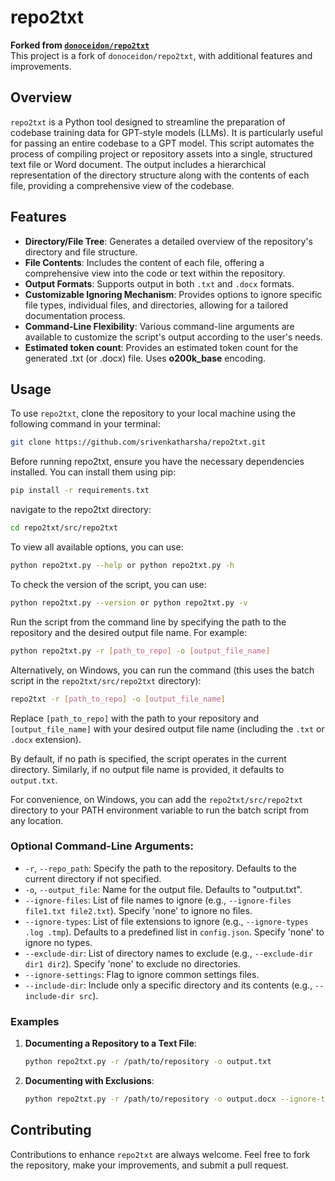# repo2txt

**Forked from [`donoceidon/repo2txt`](https://github.com/donoceidon/repo2txt)**  
This project is a fork of `donoceidon/repo2txt`, with additional features and improvements.

## Overview
`repo2txt` is a Python tool designed to streamline the preparation of codebase training data for GPT-style models (LLMs). It is particularly useful for passing an entire codebase to a GPT model. This script automates the process of compiling project or repository assets into a single, structured text file or Word document. The output includes a hierarchical representation of the directory structure along with the contents of each file, providing a comprehensive view of the codebase.

## Features
- **Directory/File Tree**: Generates a detailed overview of the repository's directory and file structure.
- **File Contents**: Includes the content of each file, offering a comprehensive view into the code or text within the repository.
- **Output Formats**: Supports output in both `.txt` and `.docx` formats.
- **Customizable Ignoring Mechanism**: Provides options to ignore specific file types, individual files, and directories, allowing for a tailored documentation process.
- **Command-Line Flexibility**: Various command-line arguments are available to customize the script's output according to the user's needs.
- **Estimated token count**: Provides an estimated token count for the generated .txt (or .docx) file. Uses **o200k_base** encoding.

## Usage

<!-- clone the repository instruction-->
To use `repo2txt`, clone the repository to your local machine using the following command in your terminal:

```bash
git clone https://github.com/srivenkatharsha/repo2txt.git
```

Before running repo2txt, ensure you have the necessary dependencies installed.  You can install them using pip:

```bash
pip install -r requirements.txt
```

navigate to the repo2txt directory:

```bash
cd repo2txt/src/repo2txt
```

To view all available options, you can use:

```bash
python repo2txt.py --help or python repo2txt.py -h
```

To check the version of the script, you can use:

```bash
python repo2txt.py --version or python repo2txt.py -v
```

Run the script from the command line by specifying the path to the repository and the desired output file name. For example:

```bash
python repo2txt.py -r [path_to_repo] -o [output_file_name]
```

Alternatively, on Windows, you can run the command (this uses the batch script in the `repo2txt/src/repo2txt` directory):

```bash
repo2txt -r [path_to_repo] -o [output_file_name]
```

Replace `[path_to_repo]` with the path to your repository and `[output_file_name]` with your desired output file name (including the `.txt` or `.docx` extension).

By default, if no path is specified, the script operates in the current directory. Similarly, if no output file name is provided, it defaults to `output.txt`.

For convenience, on Windows, you can add the `repo2txt/src/repo2txt` directory to your PATH environment variable to run the batch script from any location.

### Optional Command-Line Arguments:

- `-r`, `--repo_path`: Specify the path to the repository. Defaults to the current directory if not specified.
- `-o`, `--output_file`: Name for the output file. Defaults to "output.txt".
- `--ignore-files`: List of file names to ignore (e.g., `--ignore-files file1.txt file2.txt`). Specify 'none' to ignore no files.
- `--ignore-types`: List of file extensions to ignore (e.g., `--ignore-types .log .tmp`). Defaults to a predefined list in `config.json`. Specify 'none' to ignore no types.
- `--exclude-dir`: List of directory names to exclude (e.g., `--exclude-dir dir1 dir2`). Specify 'none' to exclude no directories.
- `--ignore-settings`: Flag to ignore common settings files.
- `--include-dir`: Include only a specific directory and its contents (e.g., `--include-dir src`).

### Examples

1. **Documenting a Repository to a Text File**:
   ```bash
   python repo2txt.py -r /path/to/repository -o output.txt
   ```

2. **Documenting with Exclusions**:
   ```bash
   python repo2txt.py -r /path/to/repository -o output.docx --ignore-types .log .tmp --exclude-dir tests
   ```

## Contributing
Contributions to enhance `repo2txt` are always welcome. Feel free to fork the repository, make your improvements, and submit a pull request.


